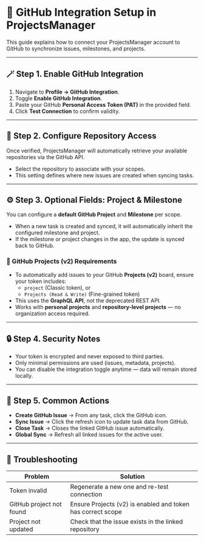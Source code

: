 # 🧩 GitHub Integration Setup in ProjectsManager

This guide explains how to connect your ProjectsManager account to GitHub to synchronize issues, milestones, and projects.

---

## 🪄 Step 1. Enable GitHub Integration

1. Navigate to **Profile → GitHub Integration**.  
2. Toggle **Enable GitHub Integration**.  
3. Paste your GitHub **Personal Access Token (PAT)** in the provided field.  
4. Click **Test Connection** to confirm validity.

---

## 🧠 Step 2. Configure Repository Access

Once verified, ProjectsManager will automatically retrieve your available repositories via the GitHub API.  

- Select the repository to associate with your scopes.  
- This setting defines where new issues are created when syncing tasks.

---

## ⚙️ Step 3. Optional Fields: Project & Milestone

You can configure a **default GitHub Project** and **Milestone** per scope.

- When a new task is created and synced, it will automatically inherit the configured milestone and project.
- If the milestone or project changes in the app, the update is synced back to GitHub.

### 🔗 GitHub Projects (v2) Requirements

- To automatically add issues to your GitHub **Projects (v2)** board, ensure your token includes:
  - `project` (Classic token), or  
  - `Projects (Read & Write)` (Fine-grained token)
- This uses the **GraphQL API**, not the deprecated REST API.
- Works with **personal projects** and **repository-level projects** — no organization access required.

---

## 🔒 Step 4. Security Notes

- Your token is encrypted and never exposed to third parties.  
- Only minimal permissions are used (issues, metadata, projects).  
- You can disable the integration toggle anytime — data will remain stored locally.

---

## 🚀 Step 5. Common Actions

- **Create GitHub Issue** → From any task, click the GitHub icon.  
- **Sync Issue** → Click the refresh icon to update task data from GitHub.  
- **Close Task** → Closes the linked GitHub issue automatically.  
- **Global Sync** → Refresh all linked issues for the active user.

---

## 🧩 Troubleshooting

| Problem | Solution |
|----------|-----------|
| Token invalid | Regenerate a new one and re-test connection |
| GitHub project not found | Ensure Projects (v2) is enabled and token has correct scope |
| Project not updated | Check that the issue exists in the linked repository |
